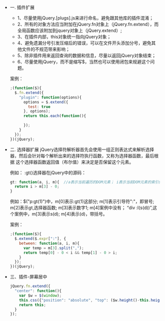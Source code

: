 * 一. 插件扩展

  - 1、尽量使用jQuery.[plugs].js来进行命名，避免跟其他库的插件混淆；
  - 2、所有的对象方法应当附加在jQuery.fn对象上（jQuery.fn.extend），而全局函数应该附加到jquery对象上（jQuery.extend）;
  - 3、在插件内部，this对象统一指向jQuery对象；
  - 4、避免遗漏分号引发压缩后的错误，可以在文件开头添加分号，避免其他文件的不规范带来影响；
  - 5、除非插件用来返回查询的数据和信息，尽量以返回jQuery对象结束；
  - 6、尽量使用jQuery，而不是缩写$，当然也可以使用闭包来规避这个问题。

  案例：
  ```js
  ;(function($){
    $.fn.extend({
      "plugin": function(options){
        options = $.extend({
          test: true
        }, options);
        return this.each(function(){
        
        });
      }
    });
  })(jQuery);
  ```

* 二. 选择器扩展
  jQuery选择符解析器首先会使用一组正则表达式来解析选择器，然后会针对每个解析出来的选择符执行函数，又称为选择器函数，最后根据
  这个选择器函数返回值（布尔值）来决定是否保留这个元素。
  
  例如： :gt()选择器在jQuery中的源码：
  
  ```js
  gt: function(a, i, m){  //a表示当前遍历的DOM元素； i表示当前DOM元素的索引值；m表示jQuery正则解析出来的数组（match）
    return i > m[3] - 0;
  }
  ```
  
  例如：$("p:gt(1)")中，m[0]表示:gt(1)这部分; m[1]表示引导符":"，即冒号; m[2]表示gt,选择器函数; m[3]表示数字1; m[4]案例中没有；
  “div :l(s(d))”,这个案例中，m[3]表示s(d); m[4]表示(d)，带括号。

  案例：
  ```js
  ;(function($){
    $.extend($.expr[":"], {
      between: function(a, i, m){
        var temp = m[3].split(",");
        return temp[0] - 0 < i && temp[1] - 0 > i;
      }
    });
  })(jQuery);
  ```

* 三、插件-屏幕居中
  ```js
  jQuery.fn.extend({
    "center": function(){
      var $w = $(window);
      this.css({"position": "absolute", "top": ($w.height()-this.height())/2+$w.scrollTop()+'px', "left": ($w.width()-this.width())/2+$w.scrollLeft()+'px'});
      return this;
    }
  });
  ```
